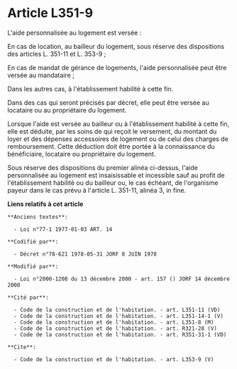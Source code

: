 # Article L351-9

L'aide personnalisée au logement est versée : 

En cas de location, au bailleur du logement, sous réserve des dispositions des articles L. 351-11 et L. 353-9 ; 

En cas de mandat de gérance de logements, l'aide personnalisée peut être versée au mandataire ; 

Dans les autres cas, à l'établissement habilité à cette fin. 

Dans des cas qui seront précisés par décret, elle peut être versée au locataire ou au propriétaire du logement. 

Lorsque l'aide est versée au bailleur ou à l'établissement habilité à cette fin, elle est déduite, par les soins de qui
reçoit le versement, du montant du loyer et des dépenses accessoires de logement ou de celui des charges de remboursement.
Cette déduction doit être portée à la connaissance du bénéficiaire, locataire ou propriétaire du logement. 

Sous réserve des dispositions du premier alinéa ci-dessus, l'aide personnalisée au logement est insaisissable et incessible
sauf au profit de l'établissement habilité ou du bailleur ou, le cas échéant, de l'organisme payeur dans le cas prévu à
l'article L. 351-11, alinéa 3, in fine.

**Liens relatifs à cet article**

	**Anciens textes**:

	  - Loi n°77-1 1977-01-03 ART. 14

	**Codifié par**:

	  - Décret n°78-621 1978-05-31 JORF 8 JUIN 1978

	**Modifié par**:

	  - Loi n°2000-1208 du 13 décembre 2000 - art. 157 () JORF 14 décembre 2000

	**Cité par**:

	  - Code de la construction et de l'habitation. - art. L351-11 (VD)
	  - Code de la construction et de l'habitation. - art. L351-14-1 (V)
	  - Code de la construction et de l'habitation. - art. L351-8 (M)
	  - Code de la construction et de l'habitation. - art. R321-28 (V)
	  - Code de la construction et de l'habitation. - art. R351-31-1 (VD)

	**Cite**:

	  - Code de la construction et de l'habitation. - art. L353-9 (V)
